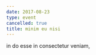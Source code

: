 ```yaml
---
date: 2017-08-23
type: event
cancelled: true
title: minim eu nisi
---
```

in do esse in consectetur veniam,